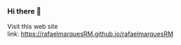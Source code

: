 ### Hi there 👋
Visit this web site <br>
link: https://rafaelmarquesRM.github.io/rafaelmarquesRM
 
 
